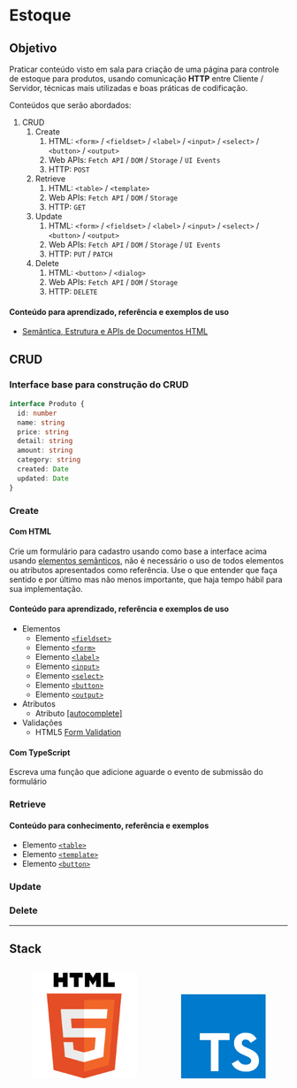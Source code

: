 # Estoque

## Objetivo

Praticar conteúdo visto em sala para criação de uma página para controle de estoque para produtos, usando comunicação **HTTP** entre Cliente / Servidor, técnicas mais utilizadas e boas práticas de codificação.

Conteúdos que serão abordados:

1. CRUD
   1. Create
      1. HTML: `<form>` / `<fieldset>` / `<label>` / `<input>` / `<select>` / `<button>` / `<output>`
      1. Web APIs: `Fetch API` / `DOM` / `Storage` / `UI Events`
      1. HTTP: `POST`
   1. Retrieve
      1. HTML: `<table>` / `<template>`
      1. Web APIs: `Fetch API` / `DOM` / `Storage`
      1. HTTP: `GET`
   1. Update
      1. HTML: `<form>` / `<fieldset>` / `<label>` / `<input>` / `<select>` / `<button>` / `<output>`
      1. Web APIs: `Fetch API` / `DOM` / `Storage` / `UI Events`
      1. HTTP: `PUT` / `PATCH`
   1. Delete
      1. HTML: `<button>` / `<dialog>`
      1. Web APIs: `Fetch API` / `DOM` / `Storage`
      1. HTTP: `DELETE`

#### Conteúdo para aprendizado, referência e exemplos de uso

- [Semântica, Estrutura e APIs de Documentos HTML](https://www.notion.so/guiseek/HTML-c575c12e2175477586607fdce72a0cbc?pvs=4)


## CRUD

### Interface base para construção do CRUD

```ts
interface Produto {
  id: number
  name: string
  price: string
  detail: string
  amount: string
  category: string
  created: Date
  updated: Date
}
```

### Create

#### Com **HTML**

Crie um formulário para cadastro usando como base a interface acima usando [elementos semânticos](https://seek.surge.sh/posts/semantica-dos-elementos-html/), não é necessário o uso de todos elementos ou atributos apresentados como referência. Use o que entender que faça sentido e por último mas não menos importante, que haja tempo hábil para sua implementação.

#### Conteúdo para aprendizado, referência e exemplos de uso

- Elementos
  - Elemento [`<fieldset>`](https://www.notion.so/guiseek/Fieldset-50408fd02eac45cf9996fd9e967594f8?pvs=4)
  - Elemento [`<form>`](https://www.notion.so/guiseek/Form-75d237944516426cba4d93068d24bc52?pvs=4)
  - Elemento [`<label>`](https://www.notion.so/guiseek/Label-302046c8e99d4ce4a6a917600277ba68?pvs=4)
  - Elemento [`<input>`](https://www.notion.so/guiseek/Input-fa8d6c4457b741b8a7e91c587eaa52b5?pvs=4)
  - Elemento [`<select>`](https://www.notion.so/guiseek/Select-d1dc0ea926034560bc732f1545694d6f?pvs=4)
  - Elemento [`<button>`](https://www.notion.so/guiseek/Button-4101c114027544c2857cb99025f27e69?pvs=4)
  - Elemento [`<output>`](https://www.notion.so/guiseek/Output-86a7a92833714c8991fb3debed3a7636?pvs=4)
- Atributos
  - Atributo [[autocomplete]](https://guiseek.notion.site/HTML-Forms-658f918f02434b438bdbff5d40885533)
- Validações
  - HTML5 [Form Validation](https://www.notion.so/guiseek/HTML-Form-Validation-feed32def6d64a278f4ecd1e6e2d70f7?pvs=4)

#### Com **TypeScript**

Escreva uma função que adicione aguarde o evento de submissão do formulário

### Retrieve

#### Conteúdo para conhecimento, referência e exemplos

- Elemento [`<table>`](https://www.notion.so/guiseek/Template-42678a5e9fe24b3694a7c262b61a0243?pvs=4)
- Elemento [`<template>`](https://www.notion.so/guiseek/Table-6ac55fb2532c47e29e38b4fd4ebcaf3f?pvs=4)
- Elemento [`<button>`](https://www.notion.so/guiseek/Button-4101c114027544c2857cb99025f27e69?pvs=4)

### Update

### Delete

---

## Stack

<section style="display: flex; align-items: flex-end">
	<figure>
		<img src=./public/html.svg width=200>
	</figure>
	<figure>
		<img src=./public/typescript.svg width=160>
	</figure>
</section>
